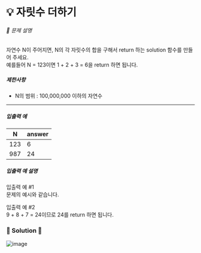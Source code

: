 # 💡 자릿수 더하기 
 
###### 📃 문제 설명 

자연수 N이 주어지면, N의 각 자릿수의 합을 구해서 return 하는 solution 함수를 만들어 주세요.  
예를들어 N = 123이면 1 + 2 + 3 = 6을 return 하면 됩니다.

##### 제한사항

- N의 범위 : 100,000,000 이하의 자연수

---

##### 입출력 예

| N   | answer |
| --- | ------ |
| 123 | 6      |
| 987 | 24     |

##### 입출력 예 설명

입출력 예 #1  
문제의 예시와 같습니다.

입출력 예 #2  
9 + 8 + 7 = 24이므로  24를 return 하면 됩니다.



### 🔑 Solution 🔑

![image](https://user-images.githubusercontent.com/116260619/218610636-9911a5a7-6653-445b-b307-dfee6c4d296a.png)
